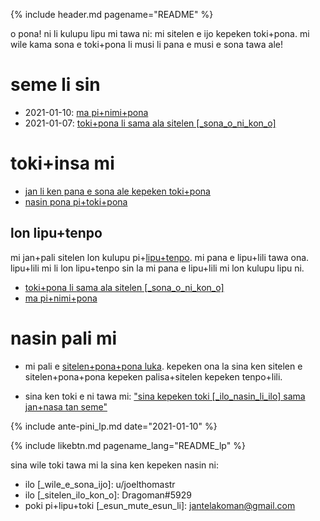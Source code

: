 {% include header.md pagename="README" %}



<span class="lp">o pona! ni li kulupu lipu mi tawa ni: mi sitelen e ijo kepeken toki+pona. mi wile kama sona e toki+pona li musi li pana e musi e sona tawa ale!</span>

# <span class="lp">seme li sin</span>

- <span class="lp"><span class="lpdef">2021-01-10</span>: [ma pi+nimi+pona](https://joelthomastr.github.io/tokipona/ma-pi-nimi-pona-1_lp)</span>
- <span class="lp"><span class="lpdef">2021-01-07</span>: [toki+pona li sama ala sitelen [_sona_o_ni_kon_o]](https://joelthomastr.github.io/tokipona/sitelen-sonko_lp)</span>

# <span class="lp">toki+insa mi</span>

- <span class="lp">[jan li ken pana e sona ale kepeken toki+pona](https://joelthomastr.github.io/tokipona/pana-sona-ale_lp)</span>
- <span class="lp">[nasin pona pi+toki+pona](https://joelthomastr.github.io/tokipona/nasin-pona-pi-toki-pona_lp)</span>

## <span class="lp">lon lipu+tenpo</span>

<span class="lp">mi jan+pali sitelen lon kulupu pi+[lipu+tenpo](https://liputenpo.org/). mi pana e lipu+lili tawa ona. lipu+lili mi li lon lipu+tenpo sin la mi pana e lipu+lili mi lon kulupu lipu ni.</span>

- <span class="lp">[toki+pona li sama ala sitelen [_sona_o_ni_kon_o]](https://joelthomastr.github.io/tokipona/sitelen-sonko_lp)</span>
- <span class="lp">[ma pi+nimi+pona](https://joelthomastr.github.io/tokipona/ma-pi-nimi-pona-1_lp)</span>

# <span class="lp">nasin pali mi</span>

- <span class="lp">mi pali e [sitelen+pona+pona luka](https://joelthomastr.github.io/tokipona/sitelen-pona-pona-luka_lp). kepeken ona la sina ken sitelen e sitelen+pona+pona kepeken palisa+sitelen kepeken tenpo+lili.</span>

- <span class="lp">sina ken toki e ni tawa mi:  ["sina kepeken toki [_ilo_nasin_li_ilo] sama jan+nasa tan seme"](https://joelthomastr.github.io/tokipona/kepeken-pi-toki-inli_lp)</span>

{% include ante-pini_lp.md date="2021-01-10" %}

{% include likebtn.md pagename_lang="README_lp" %}

<span class="lp">sina wile toki tawa mi la sina ken kepeken nasin ni:</span>
- <span class="lp">ilo [_wile_e_sona_ijo]: <span class="lpdef">u/joelthomastr</span></span>
- <span class="lp">ilo [_sitelen_ilo_kon_o]: <span class="lpdef">Dragoman#5929</span></span>
- <span class="lp">poki pi+lipu+toki [_esun_mute_esun_li]: <span class="lpdef">jantelakoman@gmail.com</span></span>
